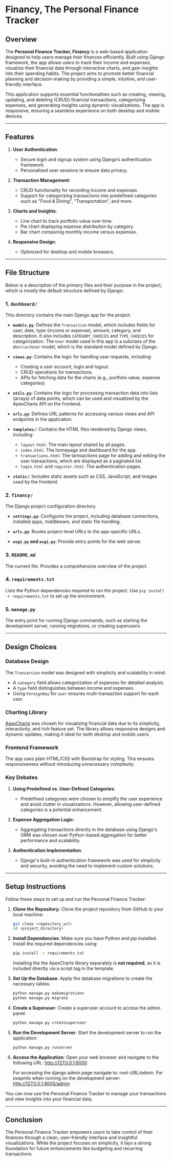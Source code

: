 # Financy, The Personal Finance Tracker

## Overview
The **Personal Finance Tracker, Financy** is a web-based application designed to help users manage their finances efficiently. Built using Django framework, the app allows users to track their income and expenses, visualize their financial data through interactive charts, and gain insights into their spending habits. The project aims to promote better financial planning and decision-making by providing a simple, intuitive, and user-friendly interface.

This application supports essential functionalities such as creating, viewing, updating, and deleting (CRUD) financial transactions, categorizing expenses, and generating insights using dynamic visualizations. The app is responsive, ensuring a seamless experience on both desktop and mobile devices.

---

## Features
1. **User Authentication**:
   - Secure login and signup system using Django’s authentication framework.
   - Personalized user sessions to ensure data privacy.

2. **Transaction Management**:
   - CRUD functionality for recording income and expenses.
   - Support for categorizing transactions into predefined categories such as "Food & Dining", "Transportation", and more.

3. **Charts and Insights**:
   - Line chart to track portfolio value over time.
   - Pie chart displaying expense distribution by category.
   - Bar chart comparing monthly income versus expenses.

4. **Responsive Design**:
   - Optimized for desktop and mobile browsers.

---

## File Structure
Below is a description of the primary files and their purpose in the project, which is mostly the default structure defined by Django:

### **1. `dashboard/`**
This directory contains the main Django app for the project.

- **`models.py`**:
  Defines the `Transaction` model, which includes fields for user, date, type (income or expense), amount, category, and description. It also includes `CATEGORY_CHOICES` and `TYPE_CHOICES` for categorization.
  The `User` model used in this app is a subclass of the `AbstractUser` model, which is the standard model defined by Django.

- **`views.py`**:
  Contains the logic for handling user requests, including:
  - Creating a user account, login and logout.
  - CRUD operations for transactions.
  - APIs for fetching data for the charts (e.g., portfolio value, expense categories).

- **`utils.py`**:
  Contains the logic for processing transaction data into lists (arrays) of data points, which can be used and visualized by the ApexCharts API on the frontend.

- **`urls.py`**:
  Defines URL patterns for accessing various views and API endpoints in the application.

- **`templates/`**:
  Contains the HTML files rendered by Django views, including:
  - `layout.html`: The main layout shared by all pages.
  - `index.html`: The homepage and dashboard for the app.
  - `transactions.html`: The tarnsactions page for adding and editing the user transactions, which are displayed as a paginated list.
  - `login.html` and `register.html`: The authentication pages.

- **`static/`**:
  Includes static assets such as CSS, JavaScript, and images used by the frontend.

### **2. `financy/`**
The Django project configuration directory.

- **`settings.py`**:
  Configures the project, including database connections, installed apps, middleware, and static file handling.

- **`urls.py`**:
  Routes project-level URLs to the app-specific URLs.

- **`wsgi.py` and `asgi.py`**:
  Provide entry points for the web server.

### **3. `README.md`**
The current file. Provides a comprehensive overview of the project.

### **4. `requirements.txt`**
Lists the Python dependencies required to run the project. Use `pip install -r requirements.txt` to set up the environment.

### **5. `manage.py`**
The entry point for running Django commands, such as starting the development server, running migrations, or creating superusers.

---

## Design Choices
### **Database Design**
The `Transaction` model was designed with simplicity and scalability in mind:
- A `category` field allows categorization of expenses for detailed analysis.
- A `type` field distinguishes between income and expenses.
- Using `ForeignKey` for `user` ensures multi-transaction support for each user.

### **Charting Library**
[ApexCharts](https://apexcharts.com/) was chosen for visualizing financial data due to its simplicity, interactivity, and rich feature set. The library allows responsive designs and dynamic updates, making it ideal for both desktop and mobile users.

### **Frontend Framework**
The app uses plain HTML/CSS with Bootstrap for styling. This ensures responsiveness without introducing unnecessary complexity.

### **Key Debates**
1. **Using Predefined vs. User-Defined Categories**:
   - Predefined categories were chosen to simplify the user experience and avoid clutter in visualizations. However, allowing user-defined categories is a potential enhancement.
   
2. **Expense Aggregation Logic**:
   - Aggregating transactions directly in the database using Django's ORM was chosen over Python-based aggregation for better performance and scalability.

3. **Authentication Implementation**:
   - Django's built-in authentication framework was used for simplicity and security, avoiding the need to implement custom solutions.

---

## Setup Instructions

Follow these steps to set up and run the Personal Finance Tracker:

1. **Clone the Repository**:
   Clone the project repository from GitHub to your local machine:
   ```bash
   git clone <repository_url>
   cd <project_directory>
   ```

2. **Install Dependencies**:
   Make sure you have Python and pip installed. Install the required dependencies using:
   ```bash
   pip install -r requirements.txt
   ```
    Installing the the ApexCharts library separately is **not required**, as it is included directly via a script tag in the template.

  
3. **Set Up the Database**:
   Apply the database migrations to create the necessary tables:
   ```bash
   python manage.py makemigrations
   python manage.py migrate
   ```

4. **Create a Superuser**:
   Create a superuser account to access the admin panel:
   ```bash
   python manage.py createsuperuser

5. **Run the Development Server**:
   Start the development server to run the application:
   ```bash
   python manage.py runserver
   ```

6. **Access the Application**:
   Open your web browser and navigate to the following URL:
   http://127.0.0.1:8000
    
    For accessing the django admin page navigate to: _root-URL/admin_. For exapmle when running on the development server: http://127.0.0.1:8000/admin

You can now use the Personal Finance Tracker to manage your transactions and view insights into your financial data.

---

## Conclusion
The Personal Finance Tracker empowers users to take control of their finances through a clean, user-friendly interface and insightful visualizations. While the project focuses on simplicity, it lays a strong foundation for future enhancements like budgeting and recurring transactions.